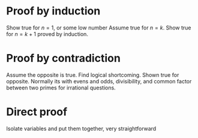 # Proof by induction
Show true for $n=1$, or some low number
Assume true for $n=k$.
Show true for $n=k+1$
proved by induction.
# Proof by contradiction
Assume the opposite is true. Find logical shortcoming. Shown true for opposite. Normally its with evens and odds, divisibility, and common factor between two primes for irrational questions.
# Direct proof
Isolate variables and put them together, very straightforward